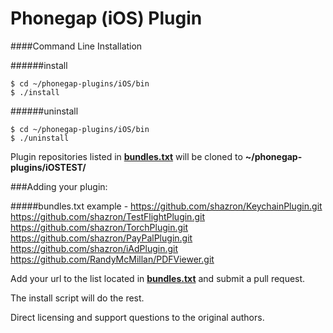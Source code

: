 Phonegap (iOS) Plugin
===
####Command Line Installation

######install
     
    $ cd ~/phonegap-plugins/iOS/bin
    $ ./install


######uninstall

    $ cd ~/phonegap-plugins/iOS/bin
    $ ./uninstall


Plugin repositories listed in <b>[bundles.txt](https://github.com/phonegap/phonegap-plugins/blob/master/iOS/bin/bundles.txt)</b> will be cloned to <b>~/phonegap-plugins/iOSTEST/</b>

###Adding your plugin:

#####bundles.txt example -
    https://github.com/shazron/KeychainPlugin.git
    https://github.com/shazron/TestFlightPlugin.git
    https://github.com/shazron/TorchPlugin.git
    https://github.com/shazron/PayPalPlugin.git
    https://github.com/shazron/iAdPlugin.git
    https://github.com/RandyMcMillan/PDFViewer.git
    
Add your url to the list located in <b>[bundles.txt](https://github.com/phonegap/phonegap-plugins/blob/master/iOS/bin/bundles.txt)</b> and submit a pull request.

The install script will do the rest.


Direct licensing and support questions to the original authors.